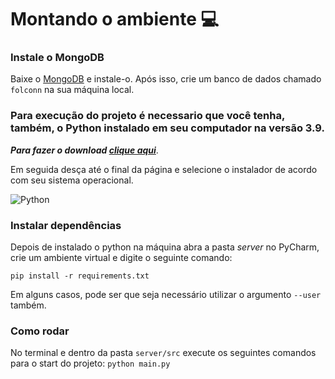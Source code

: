 # Montando o ambiente 💻

### Instale o MongoDB

Baixe o [MongoDB](https://www.mongodb.com/try/download/tools) e instale-o. Após isso, crie um banco de dados chamado ```folconn``` na sua máquina local.

### Para execução do projeto é necessario que você tenha, também, o Python instalado em seu computador na versão 3.9.

***Para fazer o download [clique aqui](https://www.python.org/downloads/release/python-390/)***.

Em seguida desça até o final da página e selecione o instalador de acordo com seu sistema operacional.

![Python](https://github.com/barbaraport/api-claradb/blob/main/docs/media/imgs/Python.png)

### Instalar dependências

Depois de instalado o python na máquina abra a pasta *server* no PyCharm, crie um ambiente virtual e digite o seguinte comando:

```pip install -r requirements.txt```

Em alguns casos, pode ser que seja necessário utilizar o argumento ```--user``` também.

### Como rodar

No terminal e dentro da pasta ```server/src``` execute os seguintes comandos para o start do projeto: ```python main.py```
